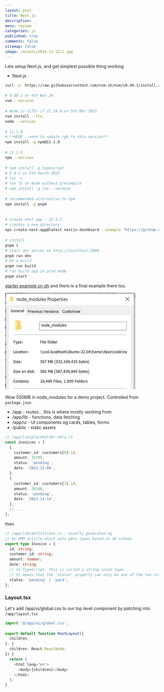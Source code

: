 ```yaml
---
layout: post
title: Next.js 
description: 
menu: review
categories: js 
published: true 
comments: false     
sitemap: false
image: /assets/2024-11-12/1.jpg
---
```


<!-- [![alt text](/assets/2025-01-13/5.jpg "email"){:width="500px"}](/assets/2025-01-13/5.jpg)  -->


Lets setup Next.js, and get simplest possible thing working

- Next.js

```bash
curl -o- https://raw.githubusercontent.com/nvm-sh/nvm/v0.40.1/install.sh | bash

# 0.40.1 on 4th Nov 24
nvm --version

# Node.js (LTS) if 22.14.0 on 5th Mar 2025 
nvm install --lts
node --version

# 11.1.0
# **HERE - need to update rgb to this version**
npm install -g npm@11.1.0

# 11.1.0
npm --version

# npm install -g typescript
# 5.8.2 on 5th March 2025
# tsc -v
# run TS on Node without precompile
# npm install -g tsx --verbose

# recommended alternative to npm
npm install -g pnpm


# create next app - 15.2.1
# creates a new directory
npx create-next-app@latest nextjs-dashboard --example "https://github.com/vercel/next-learn/tree/main/dashboard/starter-example" --use-pnpm

# install
pnpm i
# start dev server on http://localhost:3000
pnpm run dev
# do a build
pnpm run build
# run build app in prod mode
pnpm start
```

[starter example on gh](https://github.com/vercel/next-learn/tree/main/dashboard/starter-example) and there is a final example there too.

[![alt text](/assets/2025-03-05/1.jpg "email")](/assets/2025-03-05/1.jpg) 

Wow 550MB in node_modules for a demo project. Controlled from `package.json`

- /app - routes... this is where mostly working from
- /app/lib - functions, data fetching
- /app/ui - UI components eg cards, tables, forms
- /public - static assets

```ts
// /app/lib/placeholder-data.ts
const invoices = [
  {
    customer_id: customers[0].id,
    amount: 15795,
    status: 'pending',
    date: '2022-12-06',
  },
  {
    customer_id: customers[1].id,
    amount: 20348,
    status: 'pending',
    date: '2022-11-14',
  },
  // ...
];
```

then
```ts
// /app/lib/definitions.ts - usually generated eg
// by ORM drizzle which auto gens types based on db schema
export type Invoice = {
  id: string;
  customer_id: string;
  amount: number;
  date: string;
  // In TypeScript, this is called a string union type.
  // It means that the "status" property can only be one of the two strings: 'pending' or 'paid'.
  status: 'pending' | 'paid';
};
```

### Layout.tsx

Let's add /app/ui/global.css to our top level component by patching into `/app/layout.tsx`


```ts
import '@/app/ui/global.css';
 
export default function RootLayout({
  children,
}: {
  children: React.ReactNode;
}) {
  return (
    <html lang="en">
      <body>{children}</body>
    </html>
  );
}
```